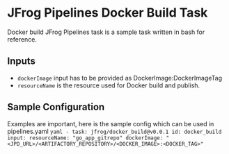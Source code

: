 # JFrog Pipelines Docker Build Task

Docker build JFrog Pipelines task is a sample task written in bash for reference.

## Inputs

- `dockerImage` input has to be provided as DockerImage:DockerImageTag
- `resourceName` is the resource used for Docker build and publish.

## Sample Configuration

Examples are important, here is the sample config which can be used in pipelines.yaml
    ```yaml
    - task: jfrog/docker_build@v0.0.1
      id: docker_build
      input:
        resourceName: "go_app_gitrepo"
        dockerImage: "<JPD_URL>/<ARTIFACTORY_REPOSITORY>/<DOCKER_IMAGE>:<DOCKER_TAG>"
    ```
